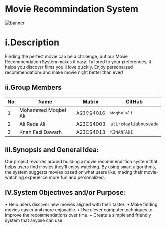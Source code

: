 # Movie Recommindation System

![banner](https://editor.analyticsvidhya.com/uploads/76889recommender-system-for-movie-recommendation.jpg)


# i.Description
Finding the perfect movie can be a challenge, but our Movie Recommendation System makes it easy. Tailored to your preferences, it helps you discover films you'll love quickly. Enjoy personalized recommendations and make movie night better than ever!


## ii.Group Members

| No | Name                               | Matrix    | GitHub       |
|----|------------------------------------|-----------|--------------|
| 1  | Mohammed Moqbel Ali| A23CS4016 | `Moqbelali`    |
| 2  | Ali Reda Ali  | A23CS4003   | `aliredaaliabouseada` |
| 3  | Knan Fadi Dawarh      | A23CS4013   | `KINANFADI`    |

## iii.Synopsis and General Idea:
 Our project revolves around building a movie recommendation system that helps users find movies they'll enjoy watching. By using smart algorithms, the system suggests movies based on what users like, making their movie-watching experience more fun and personalized.

## IV.System Objectives and/or Purpose:
•	Help users discover new movies aligned with their tastes.
•	Make finding movies easier and more enjoyable.
•	Use clever computer techniques to improve the recommendations over time.
•	Create a simple and friendly system that anyone can use.

